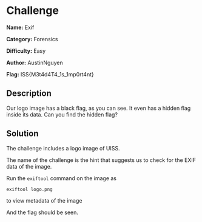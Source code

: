 # Challenge

**Name:** Exif

**Category:** Forensics

**Difficulty:** Easy  

**Author:** AustinNguyen  

**Flag:** ISS{M3t4d4T4_1s_1mp0rt4nt}  

## Description

Our logo image has a black flag, as you can see. It even has a hidden flag inside its data. Can you find the hidden flag?

## Solution

The challenge includes a logo image of UISS. 

The name of the challenge is the hint that suggests us to check for the EXIF data of the image.  

Run the ```exiftool``` command on the image as

    exiftool logo.png

to view metadata of the image

And the flag should be seen.

